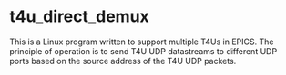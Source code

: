 # t4u_direct_demux

This is a Linux program written to support multiple T4Us in EPICS.  The principle of operation is to send T4U UDP datastreams to different UDP ports based on the source address of the T4U UDP packets.

